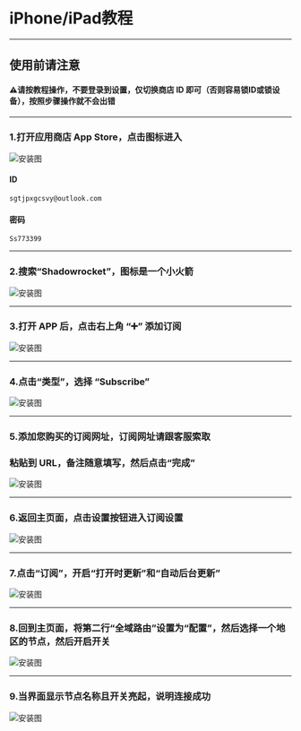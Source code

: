 # iPhone/iPad教程

---

## 使用前请注意
#### ⚠️请按教程操作，不要登录到设置，仅切换商店 ID 即可（否则容易锁ID或锁设备），按照步骤操作就不会出错

---

### 1.打开应用商店 App Store，点击图标进入
![安装图](https://github.com/user-attachments/assets/2a94dbe7-3bf2-4b45-b099-44197d666a56)  

#### ID
<pre><code>sgtjpxgcsvy@outlook.com</code></pre>

#### 密码
<pre><code>Ss773399</code></pre>

---

### 2.搜索“Shadowrocket”，图标是一个小火箭
![安装图](https://storage.crisp.chat/users/helpdesk/website/de54da2065412800/photo2405-10-202220-32-54_33cnk4.jpg)   

---

### 3.打开 APP 后，点击右上角 “➕” 添加订阅
![安装图](https://storage.crisp.chat/users/helpdesk/website/de54da2065412800/photo2505-10-202220-34-55_s5btbx.jpg)   

---

### 4.点击“类型”，选择 “Subscribe”  
![安装图](https://github.com/user-attachments/assets/6292dc6e-0db8-48d3-ab34-06a2a64db498)  

---

### 5.添加您购买的订阅网址，订阅网址请跟客服索取  
### 粘贴到 URL，备注随意填写，然后点击“完成”  
![安装图](https://storage.crisp.chat/users/helpdesk/website/de54da2065412800/photo2022-10-0620-28-52_jqygqn.jpg)   

---

### 6.返回主页面，点击设置按钮进入订阅设置  
![安装图](https://storage.crisp.chat/users/helpdesk/website/de54da2065412800/photo3005-10-202220-51-08_rz8fap.jpg)   

---

### 7.点击“订阅”，开启“打开时更新”和“自动后台更新”  
![安装图](https://storage.crisp.chat/users/helpdesk/website/de54da2065412800/photo3105-10-202220-52-31_1japxb1.jpg)   

---

### 8.回到主页面，将第二行“全域路由”设置为“配置”，然后选择一个地区的节点，然后开启开关  
![安装图](https://storage.crisp.chat/users/helpdesk/website/de54da2065412800/photo3405-10-202220-56-51_t7fb33.jpg)   

---

### 9.当界面显示节点名称且开关亮起，说明连接成功  
![安装图](https://storage.crisp.chat/users/helpdesk/website/de54da2065412800/photo3605-10-202221-00-13_tkt9z5.jpg)   
